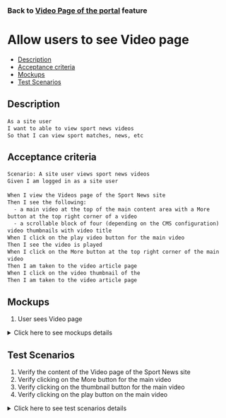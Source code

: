 ### Back to [Video Page of the portal](../../) feature

# Allow users to see Video page

- [Description](#description)
- [Acceptance criteria](#acceptance-criteria)
- [Mockups](#mockups)
- [Test Scenarios](#test-scenarios)

## Description

    As a site user
    I want to able to view sport news videos
    So that I can view sport matches, news, etc

## Acceptance criteria

    Scenario: A site user views sport news videos
    Given I am logged in as a site user

    When I view the Videos page of the Sport News site
    Then I see the following:
      - a main video at the top of the main content area with a More button at the top right corner of a video
      - a scrollable block of four (depending on the CMS configuration) video thumbnails with video title
    When I click on the play video button for the main video
    Then I see the video is played
    When I click on the More button at the top right corner of the main video
    Then I am taken to the video article page
    When I click on the video thumbnail of the
    Then I am taken to the video article page

## Mockups

1. User sees Video page

<details>
  <summary>Click here to see mockups details</summary>

**1. User sees Video page:**

![Video page Screen](/products/sport_news_portal/web_application_features/video_page/images/video_page.png)

</details>

## Test Scenarios

1. Verify the content of the Video page of the Sport News site
2. Verify clicking on the More button for the main video
3. Verify clicking on the thumbnail button for the main video
4. Verify clicking on the play button on the main video

<details>
  <summary>Click here to see test scenarios details</summary>

### **#1. Verify the content of the Video page of the Sport News site**

|#|Steps|Expected Result
------|-------|----------
|1|Go to sport news site|
|2|Log in your user account|
|3|Go to Video page of the Sport News site|The Video page should contain:<br>- a main video at the top of the main content area with a More button at the top right corner of a video<br>- a scrollable block of four (depending on the CMS configuration) video thumbnails with video title

### **#2. Verify clicking on the More button for the main video**

|#|Steps|Expected Result
------|-------|----------
|1|Go to sport news site|
|2|Log in your user account|
|3|Go to Video page of the Sport News site|
|4|Click on More button at the top right corner of the main video|User is taken to the video article page

### **#3. Verify clicking on the thumbnail button for the main video**

|#|Steps|Expected Result
------|-------|----------
|1|Go to sport news site|
|2|Log in your user account|
|3|Go to Video page of the Sport News site|
|4|Click on thumbnail button|User is taken to the video article page

### **#3. Verify clicking on the play button on the main video**

|#|Steps|Expected Result
------|-------|----------
|1|Go to sport news site|
|2|Log in your user account|
|3|Go to Video page of the Sport News site|
|4|Click on play button on the main video|The video is played

</details>
